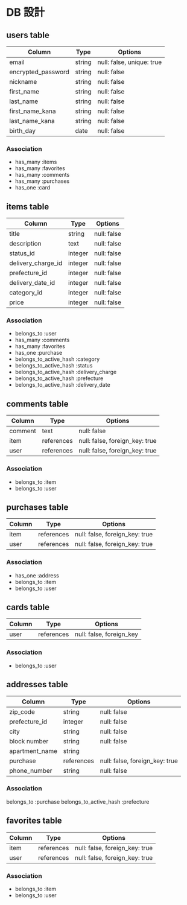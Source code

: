 # DB 設計

## users table

| Column             | Type                | Options                   |
|--------------------|---------------------|---------------------------|
| email              | string              | null: false, unique: true |
| encrypted_password | string              | null: false               |
| nickname           | string              | null: false               |
| first_name         | string              | null: false               |
| last_name          | string              | null: false               |
| first_name_kana    | string              | null: false               |
| last_name_kana     | string              | null: false               |
| birth_day          | date                | null: false               |



### Association

* has_many :items
* has_many :favorites
* has_many :comments
* has_many :purchases
* has_one  :card


## items table

| Column                              | Type       | Options                        |
|-------------------------------------|------------|--------------------------------|
| title                               | string     | null: false                    |
| description                         | text       | null: false                    |
| status_id                           | integer    | null: false                    |
| delivery_charge_id                  | integer    | null: false                    |
| prefecture_id                       | integer    | null: false                    |
| delivery_date_id                    | integer    | null: false                    |
| category_id                         | integer    | null: false                    |
| price                               | integer    | null: false                    |

### Association


- belongs_to :user
- has_many :comments
- has_many :favorites
- has_one  :purchase
- belongs_to_active_hash :category
- belongs_to_active_hash :status
- belongs_to_active_hash :delivery_charge
- belongs_to_active_hash :prefecture
- belongs_to_active_hash :delivery_date

## comments table

| Column      | Type       | Options                        |
|-------------|------------|--------------------------------|
| comment     | text       | null: false                    |
| item        | references | null: false, foreign_key: true |
| user        | references | null: false, foreign_key: true |

### Association

- belongs_to :item
- belongs_to :user

## purchases table

| Column          | Type       | Options                        |
|-----------------|------------|--------------------------------|
| item            | references | null: false, foreign_key: true |
| user            | references | null: false, foreign_key: true |

### Association
- has_one    :address
- belongs_to :item
- belongs_to :user

## cards table

| Column             | Type                | Options                   |
|--------------------|---------------------|---------------------------|
| user               | references          | null: false, foreign_key  |

### Association

- belongs_to :user

## addresses table

| Column             | Type                | Options                        |
|--------------------|---------------------|--------------------------------|
| zip_code           | string              | null: false                    |
| prefecture_id      | integer             | null: false                    |
| city               | string              | null: false                    |
| block number       | string              | null: false                    |
| apartment_name     | string              |                                |
| purchase           | references          | null: false, foreign_key: true |
| phone_number       | string              | null: false                   |
### Association
belongs_to :purchase
belongs_to_active_hash :prefecture

## favorites table

| Column      | Type       | Options                        |
|-------------|------------|--------------------------------|
| item        | references | null: false, foreign_key: true |
| user        | references | null: false, foreign_key: true |

### Association

- belongs_to :item
- belongs_to :user
